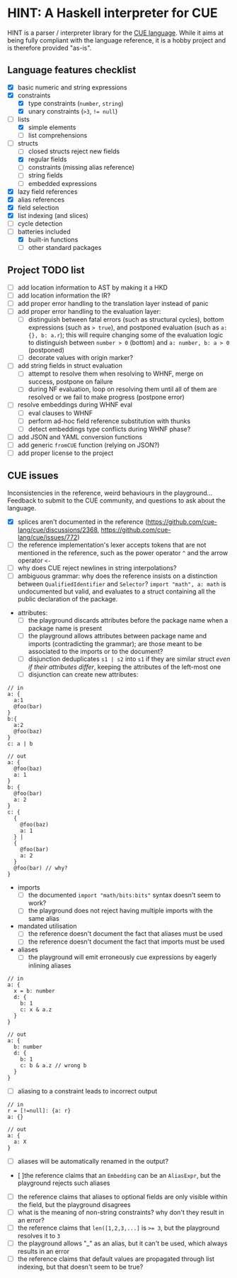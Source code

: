 # HINT: A Haskell interpreter for CUE

HINT is a parser / interpreter library for the [CUE language](https://cuelang.org/). While it aims at being fully compliant with the language reference, it is a hobby project and is therefore provided "as-is".

## Language features checklist

- [x] basic numeric and string expressions
- [x] constraints
  - [x] type constraints (`number`, `string`)
  - [x] unary constraints (`>3`, `!= null`)
- [ ] lists
  - [x] simple elements
  - [ ] list comprehensions
- [ ] structs
  - [ ] closed structs reject new fields
  - [x] regular fields
  - [ ] constraints (missing alias reference)
  - [ ] string fields
  - [ ] embedded expressions
- [x] lazy field references
- [x] alias references
- [x] field selection
- [x] list indexing (and slices)
- [ ] cycle detection
- [ ] batteries included
  - [x] built-in functions
  - [ ] other standard packages

## Project TODO list

- [ ] add location information to AST by making it a HKD
- [ ] add location information the IR?
- [ ] add proper error handling to the translation layer instead of panic
- [ ] add proper error handling to the evaluation layer:
  - [ ] distinguish between fatal errors (such as structural cycles), bottom expressions (such as `> true`), and postponed evaluation (such as `a: {}, b: a.r`); this will require changing some of the evaluation logic to distinguish between `number > 0` (bottom) and `a: number, b: a > 0` (postponed)
  - [ ] decorate values with origin marker?
- [ ] add string fields in struct evaluation
  - [ ] attempt to resolve them when resolving to WHNF, merge on success, postpone on failure
  - [ ] during NF evaluation, loop on resolving them until all of them are resolved or we fail to make progress (postpone error)
- [ ] resolve embeddings during WHNF eval
  - [ ] eval clauses to WHNF
  - [ ] perform ad-hoc field reference substitution with thunks
  - [ ] detect embeddings type conflicts during WHNF phase?
- [ ] add JSON and YAML conversion functions
- [ ] add generic `fromCUE` function (relying on JSON?)
- [ ] add proper license to the project

## CUE issues

Inconsistencies in the reference, weird behaviours in the playground... Feedback to submit to the CUE community, and questions to ask about the language.

- [x] splices aren't documented in the reference (https://github.com/cue-lang/cue/discussions/2368, https://github.com/cue-lang/cue/issues/772)
- [ ] the reference implementation's lexer accepts tokens that are not mentioned in the reference, such as the power operator `^` and the arrow operator `<-`
- [ ] why does CUE reject newlines in string interpolations?
- [ ] ambiguous grammar: why does the reference insists on a distinction between `QualifiedIdentifier` and `Selector`? `import "math", a: math` is undocumented but valid, and evaluates to a struct containing all the public declaration of the package.
- attributes:
  - [ ] the playground discards attributes before the package name when a package name is present
  - [ ] the playground allows attributes between package name and imports (contradicting the grammar); are those meant to be associated to the imports or to the document?
  - [ ] disjunction deduplicates `s1 | s2` into `s1` if they are similar struct *even if their attributes differ*, keeping the attributes of the left-most one
  - [ ] disjunction can create new attributes:
```cue
// in
a: {
  a:1
  @foo(bar)
}
b:{
  a:2
  @foo(baz)
}
c: a | b

// out
a: {
  @foo(baz)
  a: 1
}
b: {
  @foo(bar)
  a: 2
}
c: {
  {
    @foo(baz)
    a: 1
  } |
  {
    @foo(bar)
    a: 2
  }
  @foo(bar) // why?
}
```
- imports
  - [ ] the documented `import "math/bits:bits"` syntax doesn't seem to work?
  - [ ] the playground does not reject having multiple imports with the same alias
- mandated utilisation
  - [ ] the reference doesn't document the fact that aliases must be used
  - [ ] the reference doesn't document the fact that imports must be used
- aliases
  - [ ] the playground will emit erroneously cue expressions by eagerly inlining aliases
```cue
// in
a: {
  x = b: number
  d: {
    b: 1
    c: x & a.z
  }
}

// out
a: {
  b: number
  d: {
    b: 1
    c: b & a.z // wrong b
  }
}
```
  - [ ] aliasing to a constraint leads to incorrect output
```cue
// in
r = [!=null]: {a: r}
a: {}

// out
a: {
  a: X
}
```
  - [ ] aliases will be automatically renamed in the output?
  - [ ]the reference claims that an `Embedding` can be an `AliasExpr`, but the playground rejects such aliases
  - [ ] the reference claims that aliases to optional fields are only visible within the field, but the playground disagrees
- [ ] what is the meaning of non-string constraints? why don't they result in an error?
- [ ] the reference claims that `len([1,2,3,...]` is `>= 3`, but the playground resolves it to `3`
- [ ] the playground allows "_" as an alias, but it can't be used, which always results in an error
- [ ] the reference claims that default values are propagated through list indexing, but that doesn't seem to be true?
